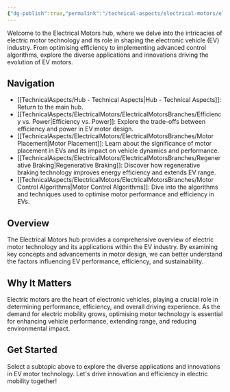 ```yaml
---
{"dg-publish":true,"permalink":"/technical-aspects/electrical-motors/electrical-motors/"}
---
```


Welcome to the Electrical Motors hub, where we delve into the intricacies of electric motor technology and its role in shaping the electronic vehicle (EV) industry. From optimising efficiency to implementing advanced control algorithms, explore the diverse applications and innovations driving the evolution of EV motors.

## Navigation

- [[TechnicalAspects/Hub - Technical Aspects\|Hub - Technical Aspects]]: Return to the main hub.
- [[TechnicalAspects/ElectricalMotors/ElectricalMotorsBranches/Efficiency vs. Power\|Efficiency vs. Power]]: Explore the trade-offs between efficiency and power in EV motor design.
- [[TechnicalAspects/ElectricalMotors/ElectricalMotorsBranches/Motor Placement\|Motor Placement]]: Learn about the significance of motor placement in EVs and its impact on vehicle dynamics and performance.
- [[TechnicalAspects/ElectricalMotors/ElectricalMotorsBranches/Regenerative Braking\|Regenerative Braking]]: Discover how regenerative braking technology improves energy efficiency and extends EV range.
- [[TechnicalAspects/ElectricalMotors/ElectricalMotorsBranches/Motor Control Algorithms\|Motor Control Algorithms]]: Dive into the algorithms and techniques used to optimise motor performance and efficiency in EVs.

## Overview

The Electrical Motors hub provides a comprehensive overview of electric motor technology and its applications within the EV industry. By examining key concepts and advancements in motor design, we can better understand the factors influencing EV performance, efficiency, and sustainability.

## Why It Matters

Electric motors are the heart of electronic vehicles, playing a crucial role in determining performance, efficiency, and overall driving experience. As the demand for electric mobility grows, optimising motor technology is essential for enhancing vehicle performance, extending range, and reducing environmental impact.

## Get Started

Select a subtopic above to explore the diverse applications and innovations in EV motor technology. Let's drive innovation and efficiency in electric mobility together!

